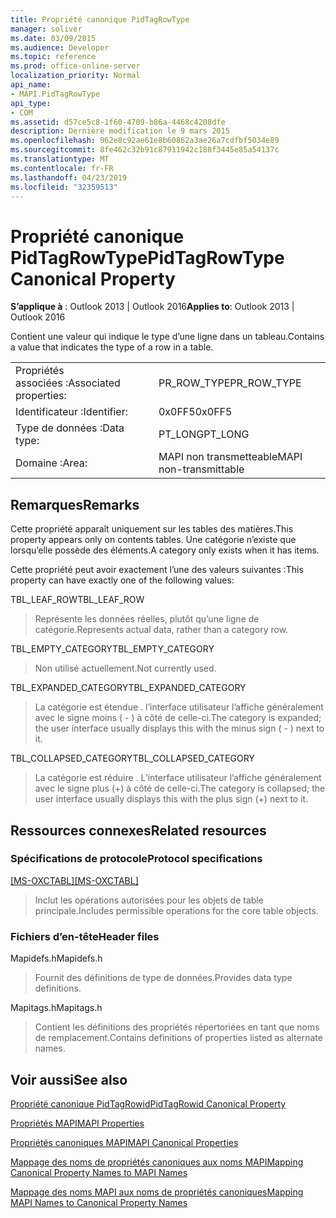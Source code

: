 ```yaml
---
title: Propriété canonique PidTagRowType
manager: soliver
ms.date: 03/09/2015
ms.audience: Developer
ms.topic: reference
ms.prod: office-online-server
localization_priority: Normal
api_name:
- MAPI.PidTagRowType
api_type:
- COM
ms.assetid: d57ce5c8-1f60-4709-b86a-4468c4208dfe
description: Dernière modification le 9 mars 2015
ms.openlocfilehash: 962e8c92ae61e8b60862a3ae26a7cdfbf5034e89
ms.sourcegitcommit: 8fe462c32b91c87911942c188f3445e85a54137c
ms.translationtype: MT
ms.contentlocale: fr-FR
ms.lasthandoff: 04/23/2019
ms.locfileid: "32359513"
---
```

# <a name="pidtagrowtype-canonical-property"></a><span data-ttu-id="faad8-103">Propriété canonique PidTagRowType</span><span class="sxs-lookup"><span data-stu-id="faad8-103">PidTagRowType Canonical Property</span></span>

  
  
<span data-ttu-id="faad8-104">**S’applique à** : Outlook 2013 | Outlook 2016</span><span class="sxs-lookup"><span data-stu-id="faad8-104">**Applies to**: Outlook 2013 | Outlook 2016</span></span> 
  
<span data-ttu-id="faad8-105">Contient une valeur qui indique le type d’une ligne dans un tableau.</span><span class="sxs-lookup"><span data-stu-id="faad8-105">Contains a value that indicates the type of a row in a table.</span></span>
  
|||
|:-----|:-----|
|<span data-ttu-id="faad8-106">Propriétés associées :</span><span class="sxs-lookup"><span data-stu-id="faad8-106">Associated properties:</span></span>  <br/> |<span data-ttu-id="faad8-107">PR_ROW_TYPE</span><span class="sxs-lookup"><span data-stu-id="faad8-107">PR_ROW_TYPE</span></span>  <br/> |
|<span data-ttu-id="faad8-108">Identificateur :</span><span class="sxs-lookup"><span data-stu-id="faad8-108">Identifier:</span></span>  <br/> |<span data-ttu-id="faad8-109">0x0FF5</span><span class="sxs-lookup"><span data-stu-id="faad8-109">0x0FF5</span></span>  <br/> |
|<span data-ttu-id="faad8-110">Type de données :</span><span class="sxs-lookup"><span data-stu-id="faad8-110">Data type:</span></span>  <br/> |<span data-ttu-id="faad8-111">PT_LONG</span><span class="sxs-lookup"><span data-stu-id="faad8-111">PT_LONG</span></span>  <br/> |
|<span data-ttu-id="faad8-112">Domaine :</span><span class="sxs-lookup"><span data-stu-id="faad8-112">Area:</span></span>  <br/> |<span data-ttu-id="faad8-113">MAPI non transmetteable</span><span class="sxs-lookup"><span data-stu-id="faad8-113">MAPI non-transmittable</span></span>  <br/> |
   
## <a name="remarks"></a><span data-ttu-id="faad8-114">Remarques</span><span class="sxs-lookup"><span data-stu-id="faad8-114">Remarks</span></span>

<span data-ttu-id="faad8-115">Cette propriété apparaît uniquement sur les tables des matières.</span><span class="sxs-lookup"><span data-stu-id="faad8-115">This property appears only on contents tables.</span></span> <span data-ttu-id="faad8-116">Une catégorie n’existe que lorsqu’elle possède des éléments.</span><span class="sxs-lookup"><span data-stu-id="faad8-116">A category only exists when it has items.</span></span>
  
<span data-ttu-id="faad8-117">Cette propriété peut avoir exactement l’une des valeurs suivantes :</span><span class="sxs-lookup"><span data-stu-id="faad8-117">This property can have exactly one of the following values:</span></span>
  
<span data-ttu-id="faad8-118">TBL_LEAF_ROW</span><span class="sxs-lookup"><span data-stu-id="faad8-118">TBL_LEAF_ROW</span></span> 
  
> <span data-ttu-id="faad8-119">Représente les données réelles, plutôt qu’une ligne de catégorie.</span><span class="sxs-lookup"><span data-stu-id="faad8-119">Represents actual data, rather than a category row.</span></span>
    
<span data-ttu-id="faad8-120">TBL_EMPTY_CATEGORY</span><span class="sxs-lookup"><span data-stu-id="faad8-120">TBL_EMPTY_CATEGORY</span></span> 
  
> <span data-ttu-id="faad8-121">Non utilisé actuellement.</span><span class="sxs-lookup"><span data-stu-id="faad8-121">Not currently used.</span></span>
    
<span data-ttu-id="faad8-122">TBL_EXPANDED_CATEGORY</span><span class="sxs-lookup"><span data-stu-id="faad8-122">TBL_EXPANDED_CATEGORY</span></span> 
  
> <span data-ttu-id="faad8-123">La catégorie est étendue . l’interface utilisateur l’affiche généralement avec le signe moins ( - ) à côté de celle-ci.</span><span class="sxs-lookup"><span data-stu-id="faad8-123">The category is expanded; the user interface usually displays this with the minus sign ( - ) next to it.</span></span>
    
<span data-ttu-id="faad8-124">TBL_COLLAPSED_CATEGORY</span><span class="sxs-lookup"><span data-stu-id="faad8-124">TBL_COLLAPSED_CATEGORY</span></span> 
  
> <span data-ttu-id="faad8-125">La catégorie est réduire . L’interface utilisateur l’affiche généralement avec le signe plus (+) à côté de celle-ci.</span><span class="sxs-lookup"><span data-stu-id="faad8-125">The category is collapsed; the user interface usually displays this with the plus sign (+) next to it.</span></span>
    
## <a name="related-resources"></a><span data-ttu-id="faad8-126">Ressources connexes</span><span class="sxs-lookup"><span data-stu-id="faad8-126">Related resources</span></span>

### <a name="protocol-specifications"></a><span data-ttu-id="faad8-127">Spécifications de protocole</span><span class="sxs-lookup"><span data-stu-id="faad8-127">Protocol specifications</span></span>

<span data-ttu-id="faad8-128">[[MS-OXCTABL]](https://msdn.microsoft.com/library/d33612dc-36a8-4623-8a26-c156cf8aae4b%28Office.15%29.aspx)</span><span class="sxs-lookup"><span data-stu-id="faad8-128">[[MS-OXCTABL]](https://msdn.microsoft.com/library/d33612dc-36a8-4623-8a26-c156cf8aae4b%28Office.15%29.aspx)</span></span>
  
> <span data-ttu-id="faad8-129">Inclut les opérations autorisées pour les objets de table principale.</span><span class="sxs-lookup"><span data-stu-id="faad8-129">Includes permissible operations for the core table objects.</span></span>
    
### <a name="header-files"></a><span data-ttu-id="faad8-130">Fichiers d’en-tête</span><span class="sxs-lookup"><span data-stu-id="faad8-130">Header files</span></span>

<span data-ttu-id="faad8-131">Mapidefs.h</span><span class="sxs-lookup"><span data-stu-id="faad8-131">Mapidefs.h</span></span>
  
> <span data-ttu-id="faad8-132">Fournit des définitions de type de données.</span><span class="sxs-lookup"><span data-stu-id="faad8-132">Provides data type definitions.</span></span>
    
<span data-ttu-id="faad8-133">Mapitags.h</span><span class="sxs-lookup"><span data-stu-id="faad8-133">Mapitags.h</span></span>
  
> <span data-ttu-id="faad8-134">Contient les définitions des propriétés répertoriées en tant que noms de remplacement.</span><span class="sxs-lookup"><span data-stu-id="faad8-134">Contains definitions of properties listed as alternate names.</span></span>
    
## <a name="see-also"></a><span data-ttu-id="faad8-135">Voir aussi</span><span class="sxs-lookup"><span data-stu-id="faad8-135">See also</span></span>



[<span data-ttu-id="faad8-136">Propriété canonique PidTagRowid</span><span class="sxs-lookup"><span data-stu-id="faad8-136">PidTagRowid Canonical Property</span></span>](pidtagrowid-canonical-property.md)


[<span data-ttu-id="faad8-137">Propriétés MAPI</span><span class="sxs-lookup"><span data-stu-id="faad8-137">MAPI Properties</span></span>](mapi-properties.md)
  
[<span data-ttu-id="faad8-138">Propriétés canoniques MAPI</span><span class="sxs-lookup"><span data-stu-id="faad8-138">MAPI Canonical Properties</span></span>](mapi-canonical-properties.md)
  
[<span data-ttu-id="faad8-139">Mappage des noms de propriétés canoniques aux noms MAPI</span><span class="sxs-lookup"><span data-stu-id="faad8-139">Mapping Canonical Property Names to MAPI Names</span></span>](mapping-canonical-property-names-to-mapi-names.md)
  
[<span data-ttu-id="faad8-140">Mappage des noms MAPI aux noms de propriétés canoniques</span><span class="sxs-lookup"><span data-stu-id="faad8-140">Mapping MAPI Names to Canonical Property Names</span></span>](mapping-mapi-names-to-canonical-property-names.md)

